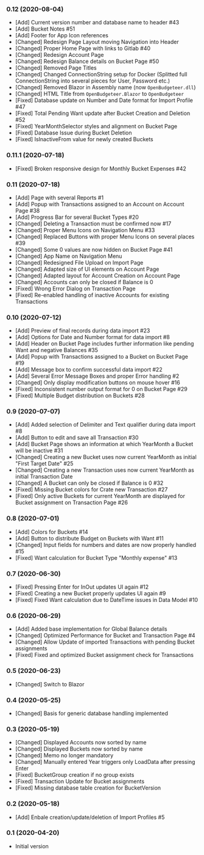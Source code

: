 ### 0.12 (2020-08-04)

* [Add] Current version number and database name to header #43
* [Add] Bucket Notes #51
* [Add] Footer for App Icon references
* [Changed] Redesign Page Layout moving Navigation into Header
* [Changed] Proper Home Page with links to Gitlab #40
* [Changed] Redesign Account Page
* [Changed] Redesign Balance details on Bucket Page #50
* [Changed] Removed Page Titles
* [Changed] Changed ConnectionString setup for Docker (Splitted full ConnectionString into several pieces for User, Password etc.)
* [Changed] Removed Blazor in Assembly name (now ```OpenBudgeteer.dll```)
* [Changed] HTML Title from ```OpenBudgeteer.Blazor``` to ```OpenBudgeteer```
* [Fixed] Database update on Number and Date format for Import Profile #47 
* [Fixed] Total Pending Want update after Bucket Creation and Deletion #52
* [Fixed] YearMonthSelector styles and alignment on Bucket Page
* [Fixed] Database Issue during Bucket Deletion
* [Fixed] IsInactiveFrom value for newly created Buckets

### 0.11.1 (2020-07-18)

* [Fixed] Broken responsive design for Monthly Bucket Expenses #42

### 0.11 (2020-07-18)

* [Add] Page with several Reports #1
* [Add] Popup with Transactions assigned to an Account on Account Page #38
* [Add] Progress Bar for several Bucket Types #20
* [Changed] Deleting a Transaction must be confirmed now #17
* [Changed] Proper Menu Icons on Navigation Menu #33
* [Changed] Replaced Buttons with proper Menu Icons on several places #39
* [Changed] Some 0 values are now hidden on Bucket Page #41
* [Changed] App Name on Navigation Menu
* [Changed] Redesigned File Upload on Import Page
* [Changed] Adapted size of UI elements on Account Page
* [Changed] Adapted layout for Account Creation on Account Page
* [Changed] Accounts can only be closed if Balance is 0
* [Fixed] Wrong Error Dialog on Transaction Page
* [Fixed] Re-enabled handling of inactive Accounts for existing Transactions

### 0.10 (2020-07-12)

* [Add] Preview of final records during data import #23
* [Add] Options for Date and Number format for data import #8
* [Add] Header on Bucket Page includes further information like pending Want and negative Balances #35
* [Add] Popup with Transactions assigned to a Bucket on Bucket Page #19
* [Add] Message box to confirm successful data import #22
* [Add] Several Error Message Boxes and proper Error handling #2
* [Changed] Only display modification buttons on mouse hover #16
* [Fixed] Inconsistent number output format for 0 on Bucket Page #29
* [Fixed] Multiple Budget distribution on Buckets #28

### 0.9 (2020-07-07)

* [Add] Added selection of Delimiter and Text qualifier during data import #8
* [Add] Button to edit and save all Transaction #30
* [Add] Bucket Page shows an information at which YearMonth a Bucket will be inactive #31
* [Changed] Creating a new Bucket uses now current YearMonth as initial "First Target Date" #25
* [Changed] Creating a new Transaction uses now current YearMonth as initial Transaction Date
* [Changed] A Bucket can only be closed if Balance is 0 #32
* [Fixed] Missing Bucket colors for Crate new Transaction #27
* [Fixed] Only active Buckets for current YearMonth are displayed for Bucket assignment on Transaction Page #26

### 0.8 (2020-07-01)

* [Add] Colors for Buckets #14
* [Add] Button to distribute Budget on Buckets with Want #11
* [Changed] Input fields for numbers and dates are now properly handled #15
* [Fixed] Want calculation for Bucket Type "Monthly expense" #13

### 0.7 (2020-06-30)

* [Fixed] Pressing Enter for InOut updates UI again #12
* [Fixed] Creating a new Bucket properly updates UI again #9
* [Fixed] Fixed Want calculation due to DateTime issues in Data Model #10

### 0.6 (2020-06-29)

* [Add] Added base implementation for Global Balance details
* [Changed] Optimized Performance for Bucket and Transaction Page #4
* [Changed] Allow Update of imported Transactions with pending Bucket assignments
* [Fixed] Fixed and optimized Bucket assignment check for Transactions

### 0.5 (2020-06-23)

* [Changed] Switch to Blazor

### 0.4 (2020-05-25)

* [Changed] Basis for generic database handling implemented

### 0.3 (2020-05-19)

* [Changed] Displayed Accounts now sorted by name
* [Changed] Displayed Buckets now sorted by name
* [Changed] Memo no longer mandatory
* [Changed] Manually entered Year triggers only LoadData after pressing Enter
* [Fixed] BucketGroup creation if no group exists
* [Fixed] Transaction Update for Bucket assignments
* [Fixed] Missing database table creation for BucketVersion

### 0.2 (2020-05-18)

* [Add] Enbale creation/update/deletion of Import Profiles #5

### 0.1 (2020-04-20)

* Initial version
